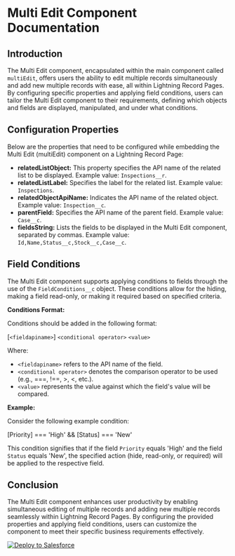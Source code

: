 # Multi Edit Component Documentation

## Introduction
The Multi Edit component, encapsulated within the main component called `multiEdit`, offers users the ability to edit multiple records simultaneously and add new multiple records with ease, all within Lightning Record Pages. By configuring specific properties and applying field conditions, users can tailor the Multi Edit component to their requirements, defining which objects and fields are displayed, manipulated, and under what conditions.

## Configuration Properties
Below are the properties that need to be configured while embedding the Multi Edit (multiEdit) component on a Lightning Record Page:

- **relatedListObject:** This property specifies the API name of the related list to be displayed. Example value: `Inspections__r`.
- **relatedListLabel:** Specifies the label for the related list. Example value: `Inspections`.
- **relatedObjectApiName:** Indicates the API name of the related object. Example value: `Inspection__c`.
- **parentField:** Specifies the API name of the parent field. Example value: `Case__c`.
- **fieldsString:** Lists the fields to be displayed in the Multi Edit component, separated by commas. Example value: `Id,Name,Status__c,Stock__c,Case__c`.

## Field Conditions
The Multi Edit component supports applying conditions to fields through the use of the `FieldConditions__c` object. These conditions allow for the hiding, making a field read-only, or making it required based on specified criteria.

**Conditions Format:**

Conditions should be added in the following format:

[`<fieldapiname>`] `<conditional operator>` `<value>`


Where:
- `<fieldapiname>` refers to the API name of the field.
- `<conditional operator>` denotes the comparison operator to be used (e.g., ===, !==, >, <, etc.).
- `<value>` represents the value against which the field's value will be compared.

**Example:**

Consider the following example condition:

[Priority] === 'High' && [Status] === 'New'


This condition signifies that if the field `Priority` equals 'High' and the field `Status` equals 'New', the specified action (hide, read-only, or required) will be applied to the respective field.

## Conclusion
The Multi Edit component enhances user productivity by enabling simultaneous editing of multiple records and adding new multiple records seamlessly within Lightning Record Pages. By configuring the provided properties and applying field conditions, users can customize the component to meet their specific business requirements effectively.

<a href="https://githubsfdeploy.herokuapp.com?owner=sswami1salesforce&repo=MultiEditCmp&ref=main">
  <img alt="Deploy to Salesforce"
       src="https://raw.githubusercontent.com/afawcett/githubsfdeploy/master/deploy.png">
</a>